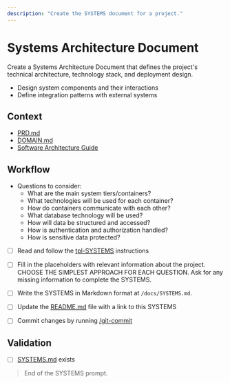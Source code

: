 ```yaml
---
description: "Create the SYSTEMS document for a project."
---
```


# Systems Architecture Document

Create a Systems Architecture Document that defines the project's technical architecture, technology stack, and deployment design.

- Design system components and their interactions
- Define integration patterns with external systems

## Context

- [PRD.md](/docs/PRD.md)
- [DOMAIN.md](/docs/DOMAIN.md)
- [Software Architecture Guide](../instructions/gid_architecture.instructions.md)

## Workflow

- Questions to consider:
  - What are the main system tiers/containers?
  - What technologies will be used for each container?
  - How do containers communicate with each other?
  - What database technology will be used?
  - How will data be structured and accessed?
  - How is authentication and authorization handled?
  - How is sensitive data protected?

- [ ] Read and follow the [tpl-SYSTEMS](../instructions/tpl-SYSTEMS.instructions.md) instructions

- [ ] Fill in the placeholders with relevant information about the project. CHOOSE THE SIMPLEST APPROACH FOR EACH QUESTION. Ask for any missing information to complete the SYSTEMS.

- [ ] Write the SYSTEMS in Markdown format at `/docs/SYSTEMS.md`.

- [ ] Update the [README.md](/README.md) file with a link to this SYSTEMS

- [ ] Commit changes by running [/git-commit](git-commit.prompt.md)

## Validation

- [ ] [SYSTEMS.md](/docs/SYSTEMS.md) exists

> End of the SYSTEMS prompt.
